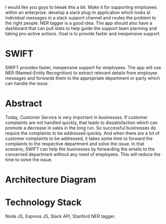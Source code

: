 I would like you guys to tweak this a bit. Make it for supporting employees within an enterprise. develop a slack plug-in application which looks at individual messages in a slack support channel and routes the problem to the right people. NER tagger is a good idea. The app should also have a dashboard that can pull stats to help guide the support team planning and taking pro-active actions. Goal is to provide faster and inexpensive support. 

# SWIFT
SWIFT provides faster, inexpensive support for employees. The app will use NER (Named-Entity Recognition) to extract relevant details from employee messages and forwards them to the appropriate department or party which can handle the issue.

# Abstract
Today, Customer Service is very important in businesses. If customer complaints are not handled quickly, that leads to dissatisfaction which can promote a decrease in sales in the long run. So successful businesses do require the complaints to be addressed quickly. And when there are a lot of customer complaints to be addressed, it takes some time to forward the complaints to the respective department and solve the issue. In that scenario, SWIFT can help the businesses by forwarding the emails to the concerned department without any need of employees. This will reduce the time to solve the issue.

# Architecture Diagram

# Technology Stack
Node JS, Express JS, Slack API, Stanford NER tagger.


